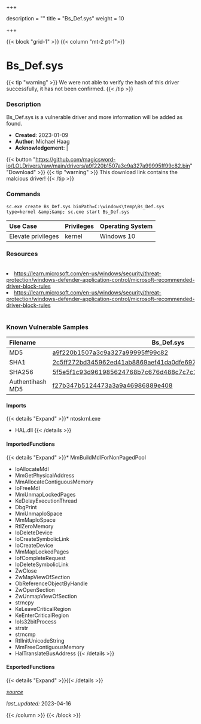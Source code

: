+++

description = ""
title = "Bs_Def.sys"
weight = 10

+++


{{< block "grid-1" >}}
{{< column "mt-2 pt-1">}}


# Bs_Def.sys 


{{< tip "warning" >}}
We were not able to verify the hash of this driver successfully, it has not been confirmed.
{{< /tip >}}


### Description

Bs_Def.sys is a vulnerable driver and more information will be added as found.

- **Created**: 2023-01-09
- **Author**: Michael Haag
- **Acknowledgement**:  | [](https://twitter.com/)

{{< button "https://github.com/magicsword-io/LOLDrivers/raw/main/drivers/a9f220b1507a3c9a327a99995ff99c82.bin" "Download" >}}
{{< tip "warning" >}}
This download link contains the malcious driver!
{{< /tip >}}

### Commands

```
sc.exe create Bs_Def.sys binPath=C:\windows\temp\Bs_Def.sys type=kernel &amp;&amp; sc.exe start Bs_Def.sys
```

| Use Case | Privileges | Operating System | 
|:---- | ---- | ---- |
| Elevate privileges | kernel | Windows 10 |

### Resources
<br>
<li><a href=" https://learn.microsoft.com/en-us/windows/security/threat-protection/windows-defender-application-control/microsoft-recommended-driver-block-rules"> https://learn.microsoft.com/en-us/windows/security/threat-protection/windows-defender-application-control/microsoft-recommended-driver-block-rules</a></li>
<li><a href="https://learn.microsoft.com/en-us/windows/security/threat-protection/windows-defender-application-control/microsoft-recommended-driver-block-rules">https://learn.microsoft.com/en-us/windows/security/threat-protection/windows-defender-application-control/microsoft-recommended-driver-block-rules</a></li>
<br>

### Known Vulnerable Samples

| Filename | Bs_Def.sys |
|:---- | ---- | 
| MD5 | <a href="https://www.virustotal.com/gui/file/a9f220b1507a3c9a327a99995ff99c82">a9f220b1507a3c9a327a99995ff99c82</a> |
| SHA1 | <a href="https://www.virustotal.com/gui/file/2c5ff272bd345962ed41ab8869aef41da0dfe697">2c5ff272bd345962ed41ab8869aef41da0dfe697</a> |
| SHA256 | <a href="https://www.virustotal.com/gui/file/5f5e5f1c93d961985624768b7c676d488c7c7c1d4c043f6fc1ea1904fefb75be">5f5e5f1c93d961985624768b7c676d488c7c7c1d4c043f6fc1ea1904fefb75be</a> |
| Authentihash MD5 | <a href="https://www.virustotal.com/gui/search/authentihash%253Af27b347b5124473a3a9a46986889e408">f27b347b5124473a3a9a46986889e408</a> || Authentihash SHA1 | <a href="https://www.virustotal.com/gui/search/authentihash%253A69ca963ec00bdd2a92a9777e91d0174bbe97e29c">69ca963ec00bdd2a92a9777e91d0174bbe97e29c</a> || Authentihash SHA256 | <a href="https://www.virustotal.com/gui/search/authentihash%253A410f02303292798ab2a8b3e7d253938b466e83071b15e7d3aaa25f4995b27187">410f02303292798ab2a8b3e7d253938b466e83071b15e7d3aaa25f4995b27187</a> || Signature | ASUSTeK Computer Inc., VeriSign Class 3 Code Signing 2004 CA, VeriSign Class 3 Public Primary CA   || Company | AsusTek Computer Inc. || Description | Default BIOS Flash Driver || Product | Support SST39SF020,SST29EE020,AT49F002T,AT29C020,AM29F002NT,AM29F002NB,V29C51002T,V29C51002B,M29F002T,W29C020. || OriginalFilename | Bs_Def64.sys |
#### Imports
{{< details "Expand" >}}* ntoskrnl.exe
* HAL.dll
{{< /details >}}
#### ImportedFunctions
{{< details "Expand" >}}* MmBuildMdlForNonPagedPool
* IoAllocateMdl
* MmGetPhysicalAddress
* MmAllocateContiguousMemory
* IoFreeMdl
* MmUnmapLockedPages
* KeDelayExecutionThread
* DbgPrint
* MmUnmapIoSpace
* MmMapIoSpace
* RtlZeroMemory
* IoDeleteDevice
* IoCreateSymbolicLink
* IoCreateDevice
* MmMapLockedPages
* IofCompleteRequest
* IoDeleteSymbolicLink
* ZwClose
* ZwMapViewOfSection
* ObReferenceObjectByHandle
* ZwOpenSection
* ZwUnmapViewOfSection
* strncpy
* KeLeaveCriticalRegion
* KeEnterCriticalRegion
* IoIs32bitProcess
* strstr
* strncmp
* RtlInitUnicodeString
* MmFreeContiguousMemory
* HalTranslateBusAddress
{{< /details >}}
#### ExportedFunctions
{{< details "Expand" >}}{{< /details >}}



[*source*](https://github.com/magicsword-io/LOLDrivers/tree/main/yaml/bs_def.yaml)

*last_updated:* 2023-04-16








{{< /column >}}
{{< /block >}}
